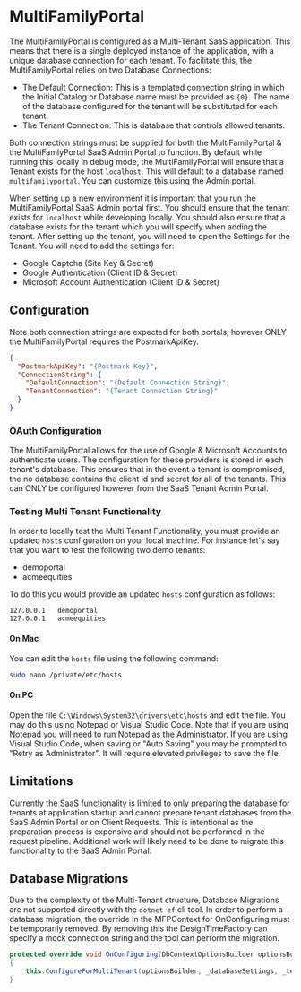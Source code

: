 # MultiFamilyPortal

The MultiFamilyPortal is configured as a Multi-Tenant SaaS application. This means that there is a single deployed instance of the application, with a unique database connection for each tenant. To facilitate this, the MultiFamilyPortal relies on two Database Connections:

- The Default Connection: This is a templated connection string in which the Initial Catalog or Database name must be provided as `{0}`. The name of the database configured for the tenant will be substituted for each tenant.
- The Tenant Connection: This is database that controls allowed tenants.

Both connection strings must be supplied for both the MultiFamilyPortal & the MultiFamlyPortal SaaS Admin Portal to function. By default while running this locally in debug mode, the MultiFamilyPortal will ensure that a Tenant exists for the host `localhost`. This will default to a database named `multifamilyportal`. You can customize this using the Admin portal.

When setting up a new environment it is important that you run the MultiFamilyPortal SaaS Admin portal first. You should ensure that the tenant exists for `localhost` while developing locally. You should also ensure that a database exists for the tenant which you will specify when adding the tenant. After setting up the tenant, you will need to open the Settings for the Tenant. You will need to add the settings for:

- Google Captcha (Site Key & Secret)
- Google Authentication (Client ID & Secret)
- Microsoft Account Authentication (Client ID & Secret)

## Configuration

Note both connection strings are expected for both portals, however ONLY the MultiFamilyPortal requires the PostmarkApiKey.

```json
{
  "PostmarkApiKey": "{Postmark Key}",
  "ConnectionString": {
    "DefaultConnection": "{Default Connection String}",
    "TenantConnection": "{Tenant Connection String}"
  }
}
```

### OAuth Configuration

The MultiFamilyPortal allows for the use of Google & Microsoft Accounts to authenticate users. The configuration for these providers is stored in each tenant's database. This ensures that in the event a tenant is compromised, the no database contains the client id and secret for all of the tenants. This can ONLY be configured however from the SaaS Tenant Admin Portal.

### Testing Multi Tenant Functionality

In order to locally test the Multi Tenant Functionality, you must provide an updated `hosts` configuration on your local machine. For instance let's say that you want to test the following two demo tenants:

- demoportal
- acmeequities

To do this you would provide an updated `hosts` configuration as follows:

```
127.0.0.1   demoportal
127.0.0.1   acmeequities
```

#### On Mac

You can edit the `hosts` file using the following command:

```bash
sudo nano /private/etc/hosts
```

#### On PC

Open the file `C:\Windows\System32\drivers\etc\hosts` and edit the file. You may do this using Notepad or Visual Studio Code. Note that if you are using Notepad you will need to run Notepad as the Administrator. If you are using Visual Studio Code, when saving or "Auto Saving" you may be prompted to "Retry as Administrator". It will require elevated privileges to save the file.

## Limitations

Currently the SaaS functionality is limited to only preparing the database for tenants at application startup and cannot prepare tenant databases from the SaaS Admin Portal or on Client Requests. This is intentional as the preparation process is expensive and should not be performed in the request pipeline. Additional work will likely need to be done to migrate this functionality to the SaaS Admin Portal.

## Database Migrations

Due to the complexity of the Multi-Tenant structure, Database Migrations are not supported directly with the `dotnet ef` cli tool. In order to perform a database migration, the override in the MFPContext for OnConfiguring must be temporarily removed. By removing this the DesignTimeFactory can specify a mock connection string and the tool can perform the migration.

```cs
protected override void OnConfiguring(DbContextOptionsBuilder optionsBuilder)
{
    this.ConfigureForMultiTenant(optionsBuilder, _databaseSettings, _tenantProvider.GetTenant());
}
```
